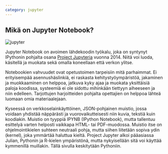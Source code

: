 ```yaml
---
category: jupyter
---
```


## Mikä on Jupyter Notebook?

![jupyter](https://upload.wikimedia.org/wikipedia/commons/thumb/3/38/Jupyter_logo.svg/1200px-Jupyter_logo.svg.png)

Jupyter Notebook on avoimen lähdekoodin työkalu, joka on syntynyt IPythonin pohjalta osana [Project Jupyteria](https://jupyter.org/) vuonna 2014. Niitä voi luoda, käsitellä ja muokata sekä omalla koneellaan että verkon ylitse. 

Notebookien vahvuudet ovat opetustoimen tarpeisiin mitä parhaimmat. Ei erityisempää asennushäslinkiä, ei raskasta kehitystyöympäristöä, jakaminen ja muokkaaminen on helppoa, jatkuva kyky ajaa ja muokata yksittäisiä paloja koodissa, systeemiä ei ole sidottu mihinkään tiettyyn aiheeseen ja niin edelleen. Tarjottujen harjoitteiden pohjalta opettajien on helppoa lähteä luomaan omia materiaalejaan.  

Kyseessä on verkkoselainkäyttöinen, JSON-pohjainen muistio, jossa voidaan yhdistää näppärästi ja vuorovaikutteisesti niin kuvia, tekstiä kuin koodiakin. Muistio on tyyppiä IPYNB (IPython Notebook), mutta tallentuu esittelyä varten helposti vaikkapa HTML- tai PDF-muodossa. Muistio itse on ohjelmointikielen suhteen neutraali pohja, mutta siihen liitetään sopiva ydin (kernel), joka ymmärtää haluttua kieltä. Project Jupyter alkoi pääasiassa Julian, Pythonin ja R-kielen ympäristönä, mutta nykyisellään sitä voi käyttää kymmenillä muillakin. Tällä sivulla keskitytään Pythoniin.


